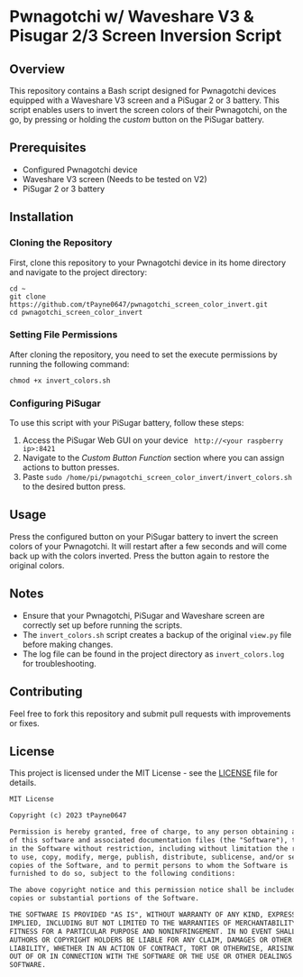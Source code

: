 # Pwnagotchi w/ Waveshare V3 & Pisugar 2/3 Screen Inversion Script

## Overview
This repository contains a Bash script designed for Pwnagotchi devices equipped with a Waveshare V3 screen and a PiSugar 2 or 3 battery. This script enables users to invert the screen colors of their Pwnagotchi, on the go, by pressing or holding the *custom* button on the PiSugar battery.

## Prerequisites
- Configured Pwnagotchi device
- Waveshare V3 screen  (Needs to be tested on V2)
- PiSugar 2 or 3 battery

## Installation

### Cloning the Repository
First, clone this repository to your Pwnagotchi device in its home directory and navigate to the project directory:
```
cd ~
git clone https://github.com/tPayne0647/pwnagotchi_screen_color_invert.git
cd pwnagotchi_screen_color_invert
```

### Setting File Permissions
After cloning the repository, you need to set the execute permissions by running the following command:
```
chmod +x invert_colors.sh
```

### Configuring PiSugar
To use this script with your PiSugar battery, follow these steps:

1. Access the PiSugar Web GUI on your device ` http://<your raspberry ip>:8421`
2. Navigate to the *Custom Button Function* section where you can assign actions to button presses.
3. Paste `sudo /home/pi/pwnagotchi_screen_color_invert/invert_colors.sh` to the desired button press.

## Usage
Press the configured button on your PiSugar battery to invert the screen colors of your Pwnagotchi. It will restart after a few seconds and will come back up with the colors inverted. Press the button again to restore the original colors.

## Notes
- Ensure that your Pwnagotchi, PiSugar and Waveshare screen are correctly set up before running the scripts.
- The `invert_colors.sh` script creates a backup of the original `view.py` file before making changes.
- The log file can be found in the project directory as `invert_colors.log` for troubleshooting.

## Contributing
Feel free to fork this repository and submit pull requests with improvements or fixes.

## License

This project is licensed under the MIT License - see the [LICENSE](LICENSE) file for details.

```markdown
MIT License

Copyright (c) 2023 tPayne0647

Permission is hereby granted, free of charge, to any person obtaining a copy
of this software and associated documentation files (the "Software"), to deal
in the Software without restriction, including without limitation the rights
to use, copy, modify, merge, publish, distribute, sublicense, and/or sell
copies of the Software, and to permit persons to whom the Software is
furnished to do so, subject to the following conditions:

The above copyright notice and this permission notice shall be included in all
copies or substantial portions of the Software.

THE SOFTWARE IS PROVIDED "AS IS", WITHOUT WARRANTY OF ANY KIND, EXPRESS OR
IMPLIED, INCLUDING BUT NOT LIMITED TO THE WARRANTIES OF MERCHANTABILITY,
FITNESS FOR A PARTICULAR PURPOSE AND NONINFRINGEMENT. IN NO EVENT SHALL THE
AUTHORS OR COPYRIGHT HOLDERS BE LIABLE FOR ANY CLAIM, DAMAGES OR OTHER
LIABILITY, WHETHER IN AN ACTION OF CONTRACT, TORT OR OTHERWISE, ARISING FROM,
OUT OF OR IN CONNECTION WITH THE SOFTWARE OR THE USE OR OTHER DEALINGS IN THE
SOFTWARE.
```
